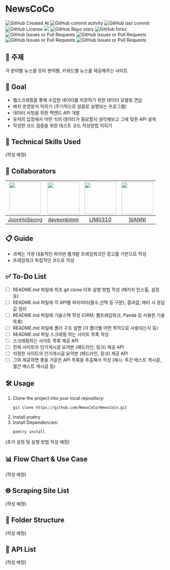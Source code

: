 # NewsCoCo

![GitHub Created At](https://img.shields.io/github/created-at/NewsCoCo/NewsCoCo)
![GitHub commit activity](https://img.shields.io/github/commit-activity/t/NewsCoCo/NewsCoCo)
![GitHub last commit](https://img.shields.io/github/last-commit/NewsCoCo/NewsCoCo)
![GitHub License](https://img.shields.io/github/license/NewsCoCo/NewsCoCo)
<a href="https://hits.seeyoufarm.com"><img src="https://hits.seeyoufarm.com/api/count/incr/badge.svg?url=https://github.com/NewsCoCo/NewsCoCo&count_bg=%23D2F3FF&title_bg=%235EEAFF&icon=&icon_color=%23E7E7E7&title=Hits&edge_flat=false"/></a>
![GitHub Repo stars](https://img.shields.io/github/stars/NewsCoCo/NewsCoCo)
![GitHub forks](https://img.shields.io/github/forks/NewsCoCo/NewsCoCo)
![GitHub Issues or Pull Requests](https://img.shields.io/github/issues/NewsCoCo/NewsCoCo)
![GitHub Issues or Pull Requests](https://img.shields.io/github/issues-closed/NewsCoCo/NewsCoCo)
![GitHub Issues or Pull Requests](https://img.shields.io/github/issues-pr/NewsCoCo/NewsCoCo)
![GitHub Issues or Pull Requests](https://img.shields.io/github/issues-pr-closed/NewsCoCo/NewsCoCo)

## 📌 주제

각 분야별 뉴스를 모아 분야별, 키워드별 뉴스를 제공해주는 사이트

## 🎯 Goal

- 웹스크래핑을 통해 수집한 데이터를 저장하기 위한 데이터 모델링 연습
- 배치 운영방식 익히기 (주기적으로 일괄로 실행되는 프로그램)
- 데이터 서빙을 위한 백엔드 API 개발
- 유저의 입장에서 어떤 식의 데이터가 필요할지 생각해보고 그에 맞춘 API 설계
- 작성한 코드 검증을 위한 테스트 코드 작성방법 익히기

## 🚀 Technical Skills Used

(작성 예정)

## 👥 Collaborators

| [<img src="https://avatars.githubusercontent.com/u/87454608?v=4" width="100">](https://github.com/JoonHoSeong) | [<img src="https://avatars.githubusercontent.com/u/164486991?v=4" width="100">](https://github.com/dayeonkimm) | [<img src="https://avatars.githubusercontent.com/u/84219820?v=4" width="100">](https://github.com/LSY310) | [<img src="https://avatars.githubusercontent.com/u/164474193?v=4" width="100">](https://github.com/siangit) |
|:---:|:---:|:---:|:---:|
| [JoonHoSeong](https://github.com/JoonHoSeong) | [dayeonkimm](https://github.com/dayeonkimm) | [LIM0310](https://github.com/LSY310) | [SIANNI](https://github.com/siangit) |

## 📋 Guide

- 과제는 가장 대표적인 파이썬 웹개발 프레임워크인 장고를 기반으로 작성
- 프레임워크 독립적인 코드로 작성

## ✅ To-Do List

- [ ] README.md 파일에 최초 git clone 이후 실행 방법 작성 (패키지 인스톨, 설정 등)
- [ ] README.md 파일에 각 API별 파라미터(필수,선택 등 구분), 결과값, 에러 시 응답 값 정리
- [ ] README.md 파일에 기술스택 작성 (ORM, 웹프레임워크, Panda 등 사용한 기술목록)
- [ ] README.md 파일에 폴더 구조 설명 (각 폴더별 어떤 목적으로 사용되는지 등)
- [ ] README.md 파일 스크래핑 하는 사이트 목록 작성
- [ ] 스크래핑하는 사이트 목록 제공 API
- [ ] 전체 사이트의 인기게시글 요약본 (헤드라인, 링크) 제공 API
- [ ] 지정한 사이트의 인기게시글 요약본 (헤드라인, 링크) 제공 API
- [ ] 그외 제공하면 좋을 거같은 API 목록을 추출해서 작성 (예시. 주간 베스트 게시글, 월간 베스트 게시글 등)

## 🛠 Usage

1. Clone the project into your local repository:
   ```
   git clone https://github.com/NewsCoCo/NewsCoCo.git
   ```
2. Install poetry
3. Install Dependencies:
   ```
   poetry install
   ```

(추가 설정 및 실행 방법 작성 예정)

## 📊 Flow Chart & Use Case

(작성 예정)

## 🌐 Scraping Site List

(작성 예정)

## 📁 Folder Structure

(작성 예정)

## 🔗 API List

(작성 예정)